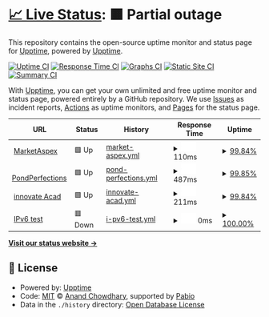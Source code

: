 # [📈 Live Status](https://demo.upptime.js.org): <!--live status--> **🟧 Partial outage**

This repository contains the open-source uptime monitor and status page for [Upptime](https://upptime.js.org), powered by [Upptime](https://github.com/upptime/upptime).

[![Uptime CI](https://github.com/upptime/upptime/workflows/Uptime%20CI/badge.svg)](https://github.com/upptime/upptime/actions?query=workflow%3A%22Uptime+CI%22)
[![Response Time CI](https://github.com/upptime/upptime/workflows/Response%20Time%20CI/badge.svg)](https://github.com/upptime/upptime/actions?query=workflow%3A%22Response+Time+CI%22)
[![Graphs CI](https://github.com/upptime/upptime/workflows/Graphs%20CI/badge.svg)](https://github.com/upptime/upptime/actions?query=workflow%3A%22Graphs+CI%22)
[![Static Site CI](https://github.com/upptime/upptime/workflows/Static%20Site%20CI/badge.svg)](https://github.com/upptime/upptime/actions?query=workflow%3A%22Static+Site+CI%22)
[![Summary CI](https://github.com/upptime/upptime/workflows/Summary%20CI/badge.svg)](https://github.com/upptime/upptime/actions?query=workflow%3A%22Summary+CI%22)

With [Upptime](https://upptime.js.org), you can get your own unlimited and free uptime monitor and status page, powered entirely by a GitHub repository. We use [Issues](https://github.com/upptime/upptime/issues) as incident reports, [Actions](https://github.com/upptime/upptime/actions) as uptime monitors, and [Pages](https://demo.upptime.js.org) for the status page.

<!--start: status pages-->
<!-- This summary is generated by Upptime (https://github.com/upptime/upptime) -->
<!-- Do not edit this manually, your changes will be overwritten -->
<!-- prettier-ignore -->
| URL | Status | History | Response Time | Uptime |
| --- | ------ | ------- | ------------- | ------ |
| <img alt="" src="https://icons.duckduckgo.com/ip3/marketaspex.com.ico" height="13"> [MarketAspex](https://marketaspex.com/) | 🟩 Up | [market-aspex.yml](https://github.com/Mohammad-Afaque/uptime/commits/HEAD/history/market-aspex.yml) | <details><summary><img alt="Response time graph" src="./graphs/market-aspex/response-time-week.png" height="20"> 110ms</summary><br><a href="https://demo.upptime.js.org/history/market-aspex"><img alt="Response time 156" src="https://img.shields.io/endpoint?url=https%3A%2F%2Fraw.githubusercontent.com%2FMohammad-Afaque%2Fuptime%2FHEAD%2Fapi%2Fmarket-aspex%2Fresponse-time.json"></a><br><a href="https://demo.upptime.js.org/history/market-aspex"><img alt="24-hour response time 107" src="https://img.shields.io/endpoint?url=https%3A%2F%2Fraw.githubusercontent.com%2FMohammad-Afaque%2Fuptime%2FHEAD%2Fapi%2Fmarket-aspex%2Fresponse-time-day.json"></a><br><a href="https://demo.upptime.js.org/history/market-aspex"><img alt="7-day response time 110" src="https://img.shields.io/endpoint?url=https%3A%2F%2Fraw.githubusercontent.com%2FMohammad-Afaque%2Fuptime%2FHEAD%2Fapi%2Fmarket-aspex%2Fresponse-time-week.json"></a><br><a href="https://demo.upptime.js.org/history/market-aspex"><img alt="30-day response time 188" src="https://img.shields.io/endpoint?url=https%3A%2F%2Fraw.githubusercontent.com%2FMohammad-Afaque%2Fuptime%2FHEAD%2Fapi%2Fmarket-aspex%2Fresponse-time-month.json"></a><br><a href="https://demo.upptime.js.org/history/market-aspex"><img alt="1-year response time 156" src="https://img.shields.io/endpoint?url=https%3A%2F%2Fraw.githubusercontent.com%2FMohammad-Afaque%2Fuptime%2FHEAD%2Fapi%2Fmarket-aspex%2Fresponse-time-year.json"></a></details> | <details><summary><a href="https://demo.upptime.js.org/history/market-aspex">99.84%</a></summary><a href="https://demo.upptime.js.org/history/market-aspex"><img alt="All-time uptime 99.95%" src="https://img.shields.io/endpoint?url=https%3A%2F%2Fraw.githubusercontent.com%2FMohammad-Afaque%2Fuptime%2FHEAD%2Fapi%2Fmarket-aspex%2Fuptime.json"></a><br><a href="https://demo.upptime.js.org/history/market-aspex"><img alt="24-hour uptime 100.00%" src="https://img.shields.io/endpoint?url=https%3A%2F%2Fraw.githubusercontent.com%2FMohammad-Afaque%2Fuptime%2FHEAD%2Fapi%2Fmarket-aspex%2Fuptime-day.json"></a><br><a href="https://demo.upptime.js.org/history/market-aspex"><img alt="7-day uptime 99.84%" src="https://img.shields.io/endpoint?url=https%3A%2F%2Fraw.githubusercontent.com%2FMohammad-Afaque%2Fuptime%2FHEAD%2Fapi%2Fmarket-aspex%2Fuptime-week.json"></a><br><a href="https://demo.upptime.js.org/history/market-aspex"><img alt="30-day uptime 99.79%" src="https://img.shields.io/endpoint?url=https%3A%2F%2Fraw.githubusercontent.com%2FMohammad-Afaque%2Fuptime%2FHEAD%2Fapi%2Fmarket-aspex%2Fuptime-month.json"></a><br><a href="https://demo.upptime.js.org/history/market-aspex"><img alt="1-year uptime 99.95%" src="https://img.shields.io/endpoint?url=https%3A%2F%2Fraw.githubusercontent.com%2FMohammad-Afaque%2Fuptime%2FHEAD%2Fapi%2Fmarket-aspex%2Fuptime-year.json"></a></details>
| <img alt="" src="https://icons.duckduckgo.com/ip3/pondperfections.com.ico" height="13"> [PondPerfections](https://pondperfections.com/) | 🟩 Up | [pond-perfections.yml](https://github.com/Mohammad-Afaque/uptime/commits/HEAD/history/pond-perfections.yml) | <details><summary><img alt="Response time graph" src="./graphs/pond-perfections/response-time-week.png" height="20"> 487ms</summary><br><a href="https://demo.upptime.js.org/history/pond-perfections"><img alt="Response time 610" src="https://img.shields.io/endpoint?url=https%3A%2F%2Fraw.githubusercontent.com%2FMohammad-Afaque%2Fuptime%2FHEAD%2Fapi%2Fpond-perfections%2Fresponse-time.json"></a><br><a href="https://demo.upptime.js.org/history/pond-perfections"><img alt="24-hour response time 314" src="https://img.shields.io/endpoint?url=https%3A%2F%2Fraw.githubusercontent.com%2FMohammad-Afaque%2Fuptime%2FHEAD%2Fapi%2Fpond-perfections%2Fresponse-time-day.json"></a><br><a href="https://demo.upptime.js.org/history/pond-perfections"><img alt="7-day response time 487" src="https://img.shields.io/endpoint?url=https%3A%2F%2Fraw.githubusercontent.com%2FMohammad-Afaque%2Fuptime%2FHEAD%2Fapi%2Fpond-perfections%2Fresponse-time-week.json"></a><br><a href="https://demo.upptime.js.org/history/pond-perfections"><img alt="30-day response time 539" src="https://img.shields.io/endpoint?url=https%3A%2F%2Fraw.githubusercontent.com%2FMohammad-Afaque%2Fuptime%2FHEAD%2Fapi%2Fpond-perfections%2Fresponse-time-month.json"></a><br><a href="https://demo.upptime.js.org/history/pond-perfections"><img alt="1-year response time 610" src="https://img.shields.io/endpoint?url=https%3A%2F%2Fraw.githubusercontent.com%2FMohammad-Afaque%2Fuptime%2FHEAD%2Fapi%2Fpond-perfections%2Fresponse-time-year.json"></a></details> | <details><summary><a href="https://demo.upptime.js.org/history/pond-perfections">99.85%</a></summary><a href="https://demo.upptime.js.org/history/pond-perfections"><img alt="All-time uptime 99.91%" src="https://img.shields.io/endpoint?url=https%3A%2F%2Fraw.githubusercontent.com%2FMohammad-Afaque%2Fuptime%2FHEAD%2Fapi%2Fpond-perfections%2Fuptime.json"></a><br><a href="https://demo.upptime.js.org/history/pond-perfections"><img alt="24-hour uptime 100.00%" src="https://img.shields.io/endpoint?url=https%3A%2F%2Fraw.githubusercontent.com%2FMohammad-Afaque%2Fuptime%2FHEAD%2Fapi%2Fpond-perfections%2Fuptime-day.json"></a><br><a href="https://demo.upptime.js.org/history/pond-perfections"><img alt="7-day uptime 99.85%" src="https://img.shields.io/endpoint?url=https%3A%2F%2Fraw.githubusercontent.com%2FMohammad-Afaque%2Fuptime%2FHEAD%2Fapi%2Fpond-perfections%2Fuptime-week.json"></a><br><a href="https://demo.upptime.js.org/history/pond-perfections"><img alt="30-day uptime 99.76%" src="https://img.shields.io/endpoint?url=https%3A%2F%2Fraw.githubusercontent.com%2FMohammad-Afaque%2Fuptime%2FHEAD%2Fapi%2Fpond-perfections%2Fuptime-month.json"></a><br><a href="https://demo.upptime.js.org/history/pond-perfections"><img alt="1-year uptime 99.91%" src="https://img.shields.io/endpoint?url=https%3A%2F%2Fraw.githubusercontent.com%2FMohammad-Afaque%2Fuptime%2FHEAD%2Fapi%2Fpond-perfections%2Fuptime-year.json"></a></details>
| <img alt="" src="https://icons.duckduckgo.com/ip3/innovateacademyprep.org.ico" height="13"> [innovate Acad](https://innovateacademyprep.org/) | 🟩 Up | [innovate-acad.yml](https://github.com/Mohammad-Afaque/uptime/commits/HEAD/history/innovate-acad.yml) | <details><summary><img alt="Response time graph" src="./graphs/innovate-acad/response-time-week.png" height="20"> 211ms</summary><br><a href="https://demo.upptime.js.org/history/innovate-acad"><img alt="Response time 215" src="https://img.shields.io/endpoint?url=https%3A%2F%2Fraw.githubusercontent.com%2FMohammad-Afaque%2Fuptime%2FHEAD%2Fapi%2Finnovate-acad%2Fresponse-time.json"></a><br><a href="https://demo.upptime.js.org/history/innovate-acad"><img alt="24-hour response time 154" src="https://img.shields.io/endpoint?url=https%3A%2F%2Fraw.githubusercontent.com%2FMohammad-Afaque%2Fuptime%2FHEAD%2Fapi%2Finnovate-acad%2Fresponse-time-day.json"></a><br><a href="https://demo.upptime.js.org/history/innovate-acad"><img alt="7-day response time 211" src="https://img.shields.io/endpoint?url=https%3A%2F%2Fraw.githubusercontent.com%2FMohammad-Afaque%2Fuptime%2FHEAD%2Fapi%2Finnovate-acad%2Fresponse-time-week.json"></a><br><a href="https://demo.upptime.js.org/history/innovate-acad"><img alt="30-day response time 206" src="https://img.shields.io/endpoint?url=https%3A%2F%2Fraw.githubusercontent.com%2FMohammad-Afaque%2Fuptime%2FHEAD%2Fapi%2Finnovate-acad%2Fresponse-time-month.json"></a><br><a href="https://demo.upptime.js.org/history/innovate-acad"><img alt="1-year response time 215" src="https://img.shields.io/endpoint?url=https%3A%2F%2Fraw.githubusercontent.com%2FMohammad-Afaque%2Fuptime%2FHEAD%2Fapi%2Finnovate-acad%2Fresponse-time-year.json"></a></details> | <details><summary><a href="https://demo.upptime.js.org/history/innovate-acad">99.84%</a></summary><a href="https://demo.upptime.js.org/history/innovate-acad"><img alt="All-time uptime 99.95%" src="https://img.shields.io/endpoint?url=https%3A%2F%2Fraw.githubusercontent.com%2FMohammad-Afaque%2Fuptime%2FHEAD%2Fapi%2Finnovate-acad%2Fuptime.json"></a><br><a href="https://demo.upptime.js.org/history/innovate-acad"><img alt="24-hour uptime 100.00%" src="https://img.shields.io/endpoint?url=https%3A%2F%2Fraw.githubusercontent.com%2FMohammad-Afaque%2Fuptime%2FHEAD%2Fapi%2Finnovate-acad%2Fuptime-day.json"></a><br><a href="https://demo.upptime.js.org/history/innovate-acad"><img alt="7-day uptime 99.84%" src="https://img.shields.io/endpoint?url=https%3A%2F%2Fraw.githubusercontent.com%2FMohammad-Afaque%2Fuptime%2FHEAD%2Fapi%2Finnovate-acad%2Fuptime-week.json"></a><br><a href="https://demo.upptime.js.org/history/innovate-acad"><img alt="30-day uptime 99.80%" src="https://img.shields.io/endpoint?url=https%3A%2F%2Fraw.githubusercontent.com%2FMohammad-Afaque%2Fuptime%2FHEAD%2Fapi%2Finnovate-acad%2Fuptime-month.json"></a><br><a href="https://demo.upptime.js.org/history/innovate-acad"><img alt="1-year uptime 99.95%" src="https://img.shields.io/endpoint?url=https%3A%2F%2Fraw.githubusercontent.com%2FMohammad-Afaque%2Fuptime%2FHEAD%2Fapi%2Finnovate-acad%2Fuptime-year.json"></a></details>
| <img alt="" src="https://icons.duckduckgo.com/ip3/null.ico" height="13"> [IPv6 test](forwardemail.net) | 🟥 Down | [i-pv6-test.yml](https://github.com/Mohammad-Afaque/uptime/commits/HEAD/history/i-pv6-test.yml) | <details><summary><img alt="Response time graph" src="./graphs/i-pv6-test/response-time-week.png" height="20"> 0ms</summary><br><a href="https://demo.upptime.js.org/history/i-pv6-test"><img alt="Response time 0" src="https://img.shields.io/endpoint?url=https%3A%2F%2Fraw.githubusercontent.com%2FMohammad-Afaque%2Fuptime%2FHEAD%2Fapi%2Fi-pv6-test%2Fresponse-time.json"></a><br><a href="https://demo.upptime.js.org/history/i-pv6-test"><img alt="24-hour response time 0" src="https://img.shields.io/endpoint?url=https%3A%2F%2Fraw.githubusercontent.com%2FMohammad-Afaque%2Fuptime%2FHEAD%2Fapi%2Fi-pv6-test%2Fresponse-time-day.json"></a><br><a href="https://demo.upptime.js.org/history/i-pv6-test"><img alt="7-day response time 0" src="https://img.shields.io/endpoint?url=https%3A%2F%2Fraw.githubusercontent.com%2FMohammad-Afaque%2Fuptime%2FHEAD%2Fapi%2Fi-pv6-test%2Fresponse-time-week.json"></a><br><a href="https://demo.upptime.js.org/history/i-pv6-test"><img alt="30-day response time 0" src="https://img.shields.io/endpoint?url=https%3A%2F%2Fraw.githubusercontent.com%2FMohammad-Afaque%2Fuptime%2FHEAD%2Fapi%2Fi-pv6-test%2Fresponse-time-month.json"></a><br><a href="https://demo.upptime.js.org/history/i-pv6-test"><img alt="1-year response time 0" src="https://img.shields.io/endpoint?url=https%3A%2F%2Fraw.githubusercontent.com%2FMohammad-Afaque%2Fuptime%2FHEAD%2Fapi%2Fi-pv6-test%2Fresponse-time-year.json"></a></details> | <details><summary><a href="https://demo.upptime.js.org/history/i-pv6-test">100.00%</a></summary><a href="https://demo.upptime.js.org/history/i-pv6-test"><img alt="All-time uptime 100.00%" src="https://img.shields.io/endpoint?url=https%3A%2F%2Fraw.githubusercontent.com%2FMohammad-Afaque%2Fuptime%2FHEAD%2Fapi%2Fi-pv6-test%2Fuptime.json"></a><br><a href="https://demo.upptime.js.org/history/i-pv6-test"><img alt="24-hour uptime 100.00%" src="https://img.shields.io/endpoint?url=https%3A%2F%2Fraw.githubusercontent.com%2FMohammad-Afaque%2Fuptime%2FHEAD%2Fapi%2Fi-pv6-test%2Fuptime-day.json"></a><br><a href="https://demo.upptime.js.org/history/i-pv6-test"><img alt="7-day uptime 100.00%" src="https://img.shields.io/endpoint?url=https%3A%2F%2Fraw.githubusercontent.com%2FMohammad-Afaque%2Fuptime%2FHEAD%2Fapi%2Fi-pv6-test%2Fuptime-week.json"></a><br><a href="https://demo.upptime.js.org/history/i-pv6-test"><img alt="30-day uptime 100.00%" src="https://img.shields.io/endpoint?url=https%3A%2F%2Fraw.githubusercontent.com%2FMohammad-Afaque%2Fuptime%2FHEAD%2Fapi%2Fi-pv6-test%2Fuptime-month.json"></a><br><a href="https://demo.upptime.js.org/history/i-pv6-test"><img alt="1-year uptime 100.00%" src="https://img.shields.io/endpoint?url=https%3A%2F%2Fraw.githubusercontent.com%2FMohammad-Afaque%2Fuptime%2FHEAD%2Fapi%2Fi-pv6-test%2Fuptime-year.json"></a></details>

<!--end: status pages-->

[**Visit our status website →**](https://demo.upptime.js.org)

## 📄 License

- Powered by: [Upptime](https://github.com/upptime/upptime)
- Code: [MIT](./LICENSE) © [Anand Chowdhary](https://anandchowdhary.com), supported by [Pabio](https://pabio.com)
- Data in the `./history` directory: [Open Database License](https://opendatacommons.org/licenses/odbl/1-0/)
